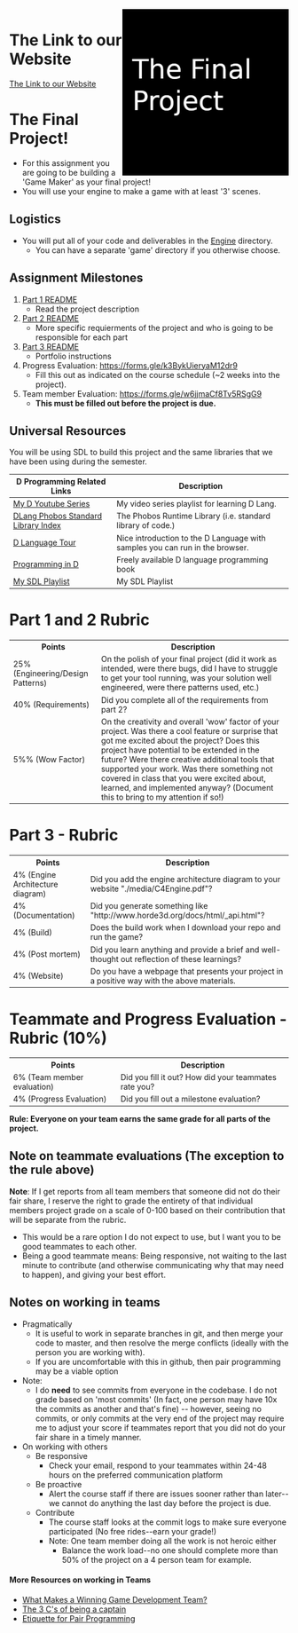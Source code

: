 <img align="right" width="300px" src="./media/header.png">

# The Link to our Website
[The Link to our Website](https://estanish25.github.io/game_engines_website/)

# The Final Project!

- For this assignment you are going to be building a 'Game Maker' as your final project! 
- You will use your engine to make a game with at least '3' scenes.

## Logistics

- You will put all of your code and deliverables in the [Engine](./Engine) directory.
	- You can have a separate 'game' directory if you otherwise choose.
<!-- NOTE:  This semester you will be completing the project yourself.
- You will be working on this assignment as a team on your choice (or a combination) of the Mac, Linux, or Windows Operating Sytstem.
- Make sure everyone has a way to work on this codebase, with a common set of tools.
- Everyone should make code contributions to the repository (i.e. everyone should have some commits in the project log)

## Team

Team Name: *Edit this to something cool here*

*TODO*:
Update your Team member Names here (Up to 4).

1. *my name is...*
2. *my name is...*
3. *my name is...*
4. *my name is...*
-->

## Assignment Milestones

1. [Part 1 README](./part1_README.md) 
 	* Read the project description
2. [Part 2 README](./part2_README.md) 
 	* More specific requierments of the project and who is going to be responsible for each part
3. [Part 3 README](./part3_README.md) 
 	* Portfolio instructions 	
4. Progress Evaluation: https://forms.gle/k3BykUieryaM12dr9
   	* Fill this out as indicated on the course schedule (~2 weeks into the project).
5. Team member Evaluation: https://forms.gle/w6jjmaCf8Tv5RSgG9
 	* **This must be filled out before the project is due.**

## Universal Resources

You will be using SDL to build this project and the same libraries that we have been using during the semester.

| D Programming Related Links                         | Description                       |
| --------------------------------------------------  | --------------------------------- |
| [My D Youtube Series](https://www.youtube.com/playlist?list=PLvv0ScY6vfd9Fso-3cB4CGnSlW0E4btJV) | My video series playlist for learning D Lang. |
| [DLang Phobos Standard Library Index](https://dlang.org/phobos/index.html)  | The Phobos Runtime Library (i.e. standard library of code.)
| [D Language Tour](https://tour.dlang.org/)           | Nice introduction to the D Language with samples you can run in the browser. |
| [Programming in D](https://ddili.org/ders/d.en/)     | Freely available D language programming book |
| [My SDL Playlist](https://www.youtube.com/playlist?list=PLvv0ScY6vfd-p1gSnbQhY7vMe2rng0IL0)     | My SDL Playlist |

# Part 1 and 2 Rubric
   
<table>
  <tbody>
    <tr>
      <th>Points</th>
      <th align="center">Description</th>
    </tr>	  
    <tr>
      <td>25% (Engineering/Design Patterns)</td>
      <td align="left">On the polish of your final project (did it work as intended, were there bugs, did I have to struggle to get your tool running, was your solution well engineered, were there patterns used, etc.)</td>
    </tr>
    <tr>
      <td>40%  (Requirements)</td>
      <td align="left">Did you complete all of the requirements from part 2?</td>
    </tr>
    <tr>
      <td>5%% (Wow Factor)</td>
      <td align="left">On the creativity and overall 'wow' factor of your project. Was there a cool feature or surprise that got me excited about the project? Does this project have potential to be extended in the future? Were there creative additional tools that supported your work. Was there something not covered in class that you were excited about, learned, and implemented anyway? (Document this to bring to my attention if so!)</td>
    </tr>
  </tbody>
</table>

# Part 3 - Rubric

<table>
  <tbody>
    <tr>
      <th>Points</th>
      <th align="center">Description</th>
    </tr>
    <tr>
      <td>4% (Engine Architecture diagram)</td>
      <td align="left">Did you add the engine architecture diagram to your website "./media/C4Engine.pdf"?</td>
    </tr>   	  
    <tr>
      <td>4% (Documentation)</td>
      <td align="left">Did you generate something like "http://www.horde3d.org/docs/html/_api.html"?</td>
    </tr>    
    <tr>
      <td>4% (Build)</td>
      <td align="left">Does the build work when I download your repo and run the game?</td>
    </tr>
    <tr>
      <td>4% (Post mortem)</td>
      <td align="left">Did you learn anything and provide a brief and well-thought out reflection of these learnings?</td>
    </tr>
    <tr>
      <td>4% (Website)</td>
      <td align="left">Do you have a webpage that presents your project in a positive way with the above materials.</td>
    </tr>
  </tbody>
</table>


# Teammate and Progress Evaluation - Rubric (10%)

<table>
  <tbody>
    <tr>
      <th>Points</th>
      <th align="center">Description</th>
    </tr>
    <tr>
      <td>6% (Team member evaluation)</td>
      <td align="left">Did you fill it out? How did your teammates rate you? </td>
    </tr> 
    <tr>
      <td>4% (Progress Evaluation)</td>
      <td align="left">Did you fill out a milestone evaluation?</td>
    </tr> 	  
  </tbody>
</table>

**Rule: Everyone on your team earns the same grade for all parts of the project.**

## Note on teammate evaluations (The exception to the rule above)

**Note**: If I get reports from all team members that someone did not do their fair share, I reserve the right to grade the entirety of that individual members project grade on a scale of 0-100 based on their contribution that will be separate from the rubric. 

- This would be a rare option I do not expect to use, but I want you to be good teammates to each other.
- Being a good teammate means: Being responsive, not waiting to the last minute to contribute (and otherwise communicating why that may need to happen), and giving your best effort.

## Notes on working in teams

* Pragmatically
	* It is useful to work in separate branches in git, and then merge your code to master, and then resolve the merge conflicts (ideally with the person you are working with).
	* If you are uncomfortable with this in github, then pair programming may be a viable option
* Note:
  	* I do **need** to see commits from everyone in the codebase. I do not grade based on 'most commits' (In fact, one person may have 10x the commits as another and that's fine) -- however, seeing no commits, or only commits at the very end of the project may require me to adjust your score if teammates report that you did not do your fair share in a timely manner.
* On working with others
	* Be responsive
		* Check your email, respond to your teammates within 24-48 hours on the preferred communication platform
	* Be proactive
		* Alert the course staff if there are issues sooner rather than later--we cannot do anything the last day before the project is due.
	* Contribute
		* The course staff looks at the commit logs to make sure everyone participated (No free rides--earn your grade!)
		* Note: One team member doing all the work is not heroic either
			* Balance the work load--no one should complete more than 50% of the project on a 4 person team for example.

#### More Resources on working in Teams

* [What Makes a Winning Game Development Team?](http://www.bitmascot.com/what-makes-a-successful-game-team/)
* [The 3 C's of being a captain](https://appliedsportpsych.org/resources/resources-for-athletes/the-3-c-s-of-being-a-captain/)
* [Etiquette for Pair Programming](https://dzone.com/articles/etiquette-for-pair-programming)
